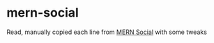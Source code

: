 # mern-social

Read, manually copied each line from [MERN Social](https://github.com/shamahoque/mern-social) with some tweaks
